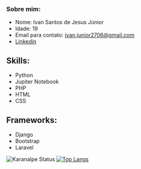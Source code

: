### Sobre mim:<br>
* Nome: Ivan Santos de Jesus Júnior
* Idade: 19
* Email para contato: ivan.junior2706@gmail.com
* [Linkedin](https://www.linkedin.com/in/ivansjjunior/)
## Skills:
* Python
* Jupiter Notebook
* PHP
* HTML
* CSS
## Frameworks:
* Django
* Bootstrap
* Laravel

![Karanalpe Status](https://github-readme-stats.vercel.app/api?username=IvansJr&show_icons=true&theme=radical) [![Top Langs](https://github-readme-stats.vercel.app/api/top-langs/?username=IvansJr&show_icons=true&theme=radical)](https://github.com/anuraghazra/github-readme-stats)
